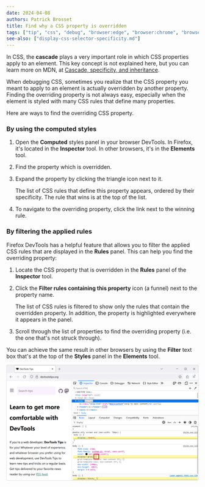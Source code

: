 ```yaml
---
date: 2024-04-08
authors: Patrick Brosset
title: Find why a CSS property is overridden
tags: ["tip", "css", "debug", "browser:edge", "browser:chrome", "browser:safari", "browser:firefox"]
see-also: ["display-css-selector-specificity.md"]
---
```

In CSS, the **cascade** plays a very important role in which CSS properties apply to an element. This key concept is not explained here, but you can learn more on MDN, at [Cascade, specificity, and inheritance](https://developer.mozilla.org/docs/Learn/CSS/Building_blocks/Cascade_and_inheritance).

When debugging CSS, sometimes you realize that the CSS property you meant to apply to an element is actually overridden by another property. Finding the overriding property is not always easy, especially when the element is styled with many CSS rules that define many properties.

Here are ways to find the overriding CSS property.

### By using the computed styles

1. Open the **Computed** styles panel in your browser DevTools. In Firefox, it's located in the **Inspector** tool. In other browsers, it's in the **Elements** tool.
1. Find the property which is overridden.
1. Expand the property by clicking the triangle icon next to it.

   The list of CSS rules that define this property appears, ordered by their specificity. The rule that wins is at the top of the list.

1. To navigate to the overriding property, click the link next to the winning rule.

### By filtering the applied rules

Firefox DevTools has a helpful feature that allows you to filter the applied CSS rules that are displayed in the **Rules** panel. This can help you find the overriding property:

1. Locate the CSS property that is overridden in the **Rules** panel of the **Inspector** tool.
1. Click the **Filter rules containing this property** icon (a funnel) next to the property name.

   The list of CSS rules is filtered to show only the rules that contain the overridden property. In addition, the property is highlighted everywhere it appears in the panel.

1. Scroll through the list of properties to find the overriding property (i.e. the one that's not struck through).

You can achieve the same result in other browsers by using the **Filter** text box that's at the top of the **Styles** panel in the **Elements** tool.

![Firefox DevTools, showing the Inspector tool and the Rules panel. The filter icon was clicked next to the display property, and the other display properties from other rules are highlighted.](../../assets/img/find-why-css-property-is-overridden.png)
